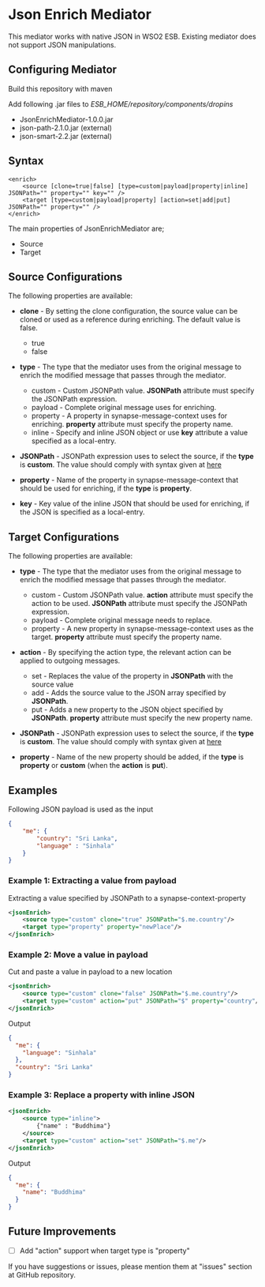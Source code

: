 # Json Enrich Mediator
This mediator works with native JSON in WSO2 ESB.
Existing mediator does not support JSON manipulations.

## Configuring Mediator
Build this repository with maven

Add following .jar files to *ESB_HOME/repository/components/dropins*

* JsonEnrichMediator-1.0.0.jar
* json-path-2.1.0.jar (external)
* json-smart-2.2.jar (external)

## Syntax
```
<enrich>
    <source [clone=true|false] [type=custom|payload|property|inline] JSONPath="" property="" key="" />
    <target [type=custom|payload|property] [action=set|add|put] JSONPath="" property="" />
</enrich>
```

The main properties of JsonEnrichMediator are;

* Source
* Target

## Source Configurations
The following properties are available:

* **clone** - By setting the clone configuration, the source value can be cloned or used as a reference during enriching. The default value is false.
    * true
    * false

* **type** -  The type that the mediator uses from the original message to enrich the modified message that passes through the mediator.
    * custom - Custom JSONPath value. **JSONPath** attribute must specify the JSONPath expression.
    * payload - Complete original message uses for enriching.
    * property - A property in synapse-message-context uses for enriching. **property** attribute must specify the property name.
    * inline - Specify and inline JSON object or use **key** attribute a value specified as a local-entry.
    
* **JSONPath** - JSONPath expression uses to select the source, if the **type** is **custom**. The value should comply with syntax given at [here](https://github.com/jayway/JsonPath/blob/json-path-2.1.0/README.md)

* **property** - Name of the property in synapse-message-context that should be used for enriching, if the **type** is **property**.

* **key** - Key value of the inline JSON that should be used for enriching, if the JSON is specified as a local-entry.

## Target Configurations
The following properties are available:

* **type** - The type that the mediator uses from the original message to enrich the modified message that passes through the mediator.
    * custom - Custom JSONPath value. **action** attribute must specify the action to be used. **JSONPath** attribute must specify the JSONPath expression.
    * payload - Complete original message needs to replace.
    * property - A new property in synapse-message-context uses as the target. **property** attribute must specify the property name.

* **action** - By specifying the action type, the relevant action can be applied to outgoing messages.
    * set - Replaces the value of the property in **JSONPath** with the source value
    * add - Adds the source value to the JSON array specified by **JSONPath**.
    * put - Adds a new property to the JSON object specified by **JSONPath**. **property** attribute must specify the new property name.
    
* **JSONPath** - JSONPath expression uses to select the source, if the **type** is **custom**. The value should comply with syntax given at [here](https://github.com/jayway/JsonPath/blob/json-path-2.1.0/README.md)
  
* **property** - Name of the new property should be added, if the **type** is **property** or **custom** (when the **action** is **put**).

## Examples

Following JSON payload is used as the input

```json
{
	"me": {
		"country": "Sri Lanka",
		"language" : "Sinhala"
	}
}
```

### Example 1: Extracting a value from payload

Extracting a value specified by JSONPath to a synapse-context-property
 
```xml
<jsonEnrich>
    <source type="custom" clone="true" JSONPath="$.me.country"/>
    <target type="property" property="newPlace"/>
</jsonEnrich>
```

### Example 2: Move a value in payload

Cut and paste a value in payload to a new location

```xml
<jsonEnrich>
    <source type="custom" clone="false" JSONPath="$.me.country"/>
    <target type="custom" action="put" JSONPath="$" property="country"/>
</jsonEnrich>
```

Output

```json
{
  "me": {
    "language": "Sinhala"
  },
  "country": "Sri Lanka"
}
```

### Example 3: Replace a property with inline JSON

```xml
<jsonEnrich>
    <source type="inline">
        {"name" : "Buddhima"}
    </source>
    <target type="custom" action="set" JSONPath="$.me"/>
</jsonEnrich>
```

Output

```json
{
  "me": {
    "name": "Buddhima"
  }
}
```

## Future Improvements

- [ ] Add "action" support when target type is "property"

If you have suggestions or issues, please mention them at "issues" section at GitHub repository.


